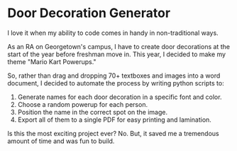 # Door Decoration Generator

I love it when my ability to code comes in handy in non-traditional ways.

As an RA on Georgetown's campus, I have to create door decorations at the start of the year before freshman move in.
This year, I decided to make my theme "Mario Kart Powerups."

So, rather than drag and dropping 70+ textboxes and images into a word document, I decided to automate the process by writing python scripts to:

1. Generate names for each door decoration in a specific font and color.
2. Choose a random powerup for each person.
3. Position the name in the correct spot on the image.
4. Export all of them to a single PDF for easy printing and lamination.

Is this the most exciting project ever? No.
But, it saved me a tremendous amount of time and was fun to build.
